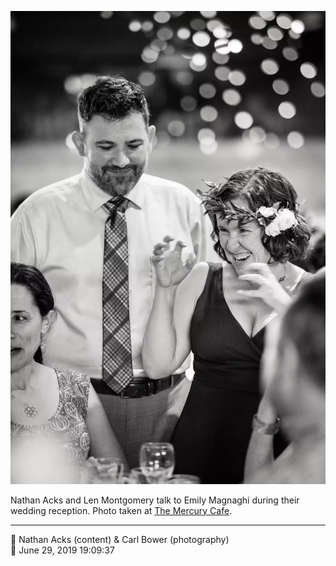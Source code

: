 ![Nathan Acks and Len Montgomery talk to Emily Magnaghi](assets/3c997320afbe86f75265996d1623f741.webp)

Nathan Acks and Len Montgomery talk to Emily Magnaghi during their wedding reception. Photo taken at [The Mercury Cafe](http://mercurycafe.com/).

- - - -

<span aria-hidden="true">👥</span> Nathan Acks (content) & Carl Bower (photography)  
<span aria-hidden="true">📅</span> June 29, 2019 19:09:37

